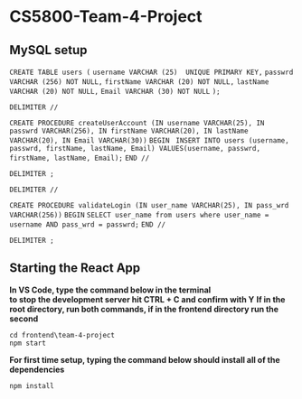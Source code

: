 # CS5800-Team-4-Project

## MySQL setup

`CREATE TABLE users (`
	`username VARCHAR (25)  UNIQUE PRIMARY KEY,`
  	`passwrd VARCHAR (256) NOT NULL,`
    	`firstName VARCHAR (20) NOT NULL,`
    	`lastName VARCHAR (20) NOT NULL,`
    	`Email VARCHAR (30) NOT NULL`
`);`


`DELIMITER //`

`CREATE PROCEDURE createUserAccount (IN username VARCHAR(25), IN passwrd VARCHAR(256), IN firstName VARCHAR(20), IN lastName VARCHAR(20), IN Email VARCHAR(30))`
`BEGIN `
	`INSERT INTO users (username, passwrd, firstName, lastName, Email) VALUES(username, passwrd, firstName, lastName, Email);`
`END //`

`DELIMITER ;`

`DELIMITER //`

`CREATE PROCEDURE validateLogin (IN user_name VARCHAR(25), IN pass_wrd VARCHAR(256))`
`BEGIN`
	`SELECT user_name from users where user_name = username AND pass_wrd = passwrd;`
`END //`

`DELIMITER ;`

## Starting the React App
**In VS Code, type the command below in the terminal**  
**to stop the development server hit CTRL + C and confirm with Y**
**If in the root directory, run both commands, if in the frontend directory run the second**

`cd frontend\team-4-project`  
`npm start`

**For first time setup, typing the command below should install all of the dependencies**

`npm install`
